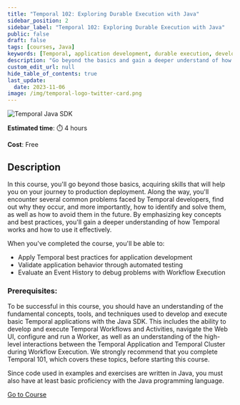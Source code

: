 ```yaml
---
title: "Temporal 102: Exploring Durable Execution with Java"
sidebar_position: 2
sidebar_label: "Temporal 102: Exploring Durable Execution with Java"
public: false
draft: false
tags: [courses, Java]
keywords: [Temporal, application development, durable execution, development lifecycle, testing, debugging, deployment, best practices, automated testing, event history, workflow execution, production updates]
description: "Go beyond the basics and gain a deeper understand of how Temporal works as you explore Temporal's event history, application lifecycle, write tests, and explore Durable Execution.."
custom_edit_url: null
hide_table_of_contents: true
last_update:
  date: 2023-11-06
image: /img/temporal-logo-twitter-card.png
---
```


<!-- Generated Nov 07 2023 -->
<!-- DO NOT edit this file directly. -->

![Temporal Java SDK](/img/sdk_banners/banner_java.png)

**Estimated time**: ⏱️ 4 hours

**Cost**: Free

## Description

In this course, you'll go beyond those basics, acquiring skills that will help you on your journey to production deployment. Along the way, you'll encounter several common problems faced by Temporal developers, find out why they occur, and more importantly, how to identify and solve them, as well as how to avoid them in the future. By emphasizing key concepts and best practices, you'll gain a deeper understanding of how Temporal works and how to use it effectively.

When you've completed the course, you'll be able to:

- Apply Temporal best practices for application development
- Validate application behavior through automated testing
- Evaluate an Event History to debug problems with Workflow Execution

### Prerequisites:

To be successful in this course, you should have an understanding of the fundamental concepts, tools, and techniques used to develop and execute basic Temporal applications with the Java SDK. This includes the ability to develop and execute Temporal Workflows and Activities, navigate the Web UI, configure and run a Worker, as well as an understanding of the high-level interactions between the Temporal Application and Temporal Cluster during Workflow Execution. We strongly recommend that you complete Temporal 101, which covers these topics, before starting this course.

Since code used in examples and exercises are written in Java, you must also have at least basic proficiency with the Java programming language.

 <a className="button button--primary" href="https://temporal.talentlms.com/catalog/info/id:164">Go to Course</a> 